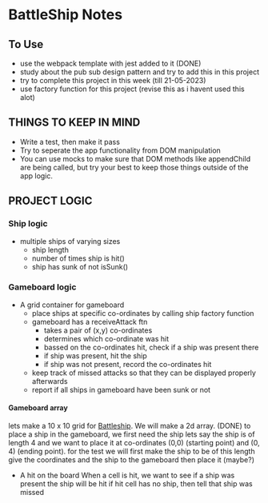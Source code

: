 # BattleShip Notes

## To Use

- use the webpack template with jest added to it (DONE)
- study about the pub sub design pattern and try to add this in this project
- try to complete this project in this week (till 21-05-2023)
- use factory function for this project (revise this as i havent used this alot)

## THINGS TO KEEP IN MIND

- Write a test, then make it pass
- Try to seperate the app functionality from DOM manipulation
- You can use mocks to make sure that DOM methods like appendChild are being called, but try your best to keep those things outside of the app logic.

## PROJECT LOGIC

### Ship logic

- multiple ships of varying sizes
  - ship length
  - number of times ship is hit()
  - ship has sunk of not isSunk()

### Gameboard logic

- A grid container for gameboard
  - place ships at specific co-ordinates by calling ship factory function
  - gameboard has a receiveAttack ftn
    - takes a pair of (x,y) co-ordinates
    - determines which co-ordinate was hit
    - bassed on the co-ordinates hit, check if a ship was present there
    - if ship was present, hit the ship
    - if ship was not present, record the co-ordinates hit
  - keep track of missed attacks so that they can be displayed properly afterwards
  - report if all ships in gameboard have been sunk or not

#### Gameboard array

lets make a 10 x 10 grid for [Battleship](<https://en.wikipedia.org/wiki/Battleship_(game)>). We will make a 2d array. (DONE)
to place a ship in the gameboard, we first need the ship
lets say the ship is of length 4 and we want to place it at co-ordinates (0,0) (starting point) and (0, 4) (ending point).
for the test
we will first make the ship to be of this length
give the coordinates and the ship to the gameboard
then place it (maybe?)

- A hit on the board
  When a cell is hit, we want to see if a ship was present the ship will be hit
  if hit cell has no ship, then tell that ship was missed

